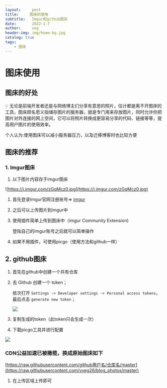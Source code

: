 ```yaml
---
layout:     post
title:     图床的使用
subtitle:   Imgur和github图床
date:       2022-1-7
author:     veg
header-img: img/home-bg.jpg
catalog: true
tags:
    - 图床
---
```

# 图床使用

## 图床的好处

<aside>
💡 无论是前端开发者还是与网络博主们分享有意思的照片，估计都是离不开图床的工具，图床顾名思义指储存图片的服务器，就是专门用来存放图片，同时允许你把图片对外连接的网上空间，它可以将照片转换成更容易分享的代码、链接等等，提高用户图片的使用效率。

</aside>

个人认为:使用图床可以减小服务器压力，以及迁移博客时也比较方便

## 图床的推荐

### 1. Imgur图床

1. 以下图片内容存于imgur图床

![https://i.imgur.com/zGqMcz0.jpg](https://i.imgur.com/zGqMcz0.jpg)

1. 首先登录Imgur官网注册账号⇒ [imgur](https://imgur.com/)

2. 之后可以上传图片到imgur中

3. 使用插件简单上传到图床中（imgur Community Extension)
   
    登陆自己的imgur账号之后就可以简单操作

4. 如果不用插件，可使用picgo（使用方法和github一样）

## 2. github图床

1. 首先在github中创建一个共有仓库

2. 去 Github 创建一个 token；
   
    依次打开 `Settings -> Developer settings -> Personal access tokens`，最后点击 `generate new token`；
   
    ![](https://raw.githubusercontent.com/vveg26/blog_photos/master/Da/picbed/pic_bed1.png)

3. 复制生成的token（此token只会生成一次）

4. 下载picgo工具并进行配置

![](https://raw.githubusercontent.com/vveg26/blog_photos/master/Da/picbed/pic_bed2.png)

### CDN公益加速已被橄榄，换成原始图床如下

[https://raw.githubusercontent.com/github用户名/仓库名/master](https://raw.githubusercontent.com/vveg26/blog_photos/master)

1. 在上传区域上传即可